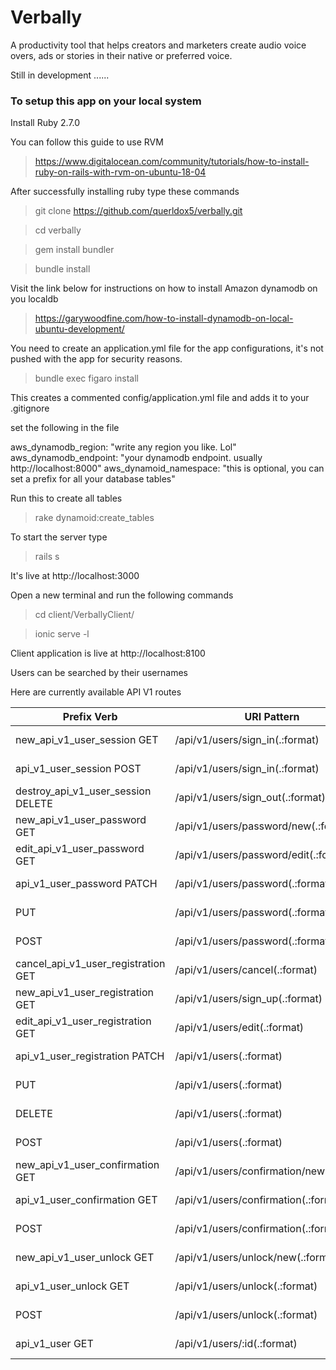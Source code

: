 # Verbally

A productivity tool that helps creators and marketers create audio voice overs, ads or stories in their native or preferred voice.

Still in development ...... 



### To setup this app on your local system

Install Ruby 2.7.0

You can follow this guide to use RVM 

> https://www.digitalocean.com/community/tutorials/how-to-install-ruby-on-rails-with-rvm-on-ubuntu-18-04

After successfully installing ruby type these commands

> git clone https://github.com/querldox5/verbally.git

> cd verbally

> gem install bundler

> bundle install

Visit the link below for instructions on how to install Amazon dynamodb on you localdb
>https://garywoodfine.com/how-to-install-dynamodb-on-local-ubuntu-development/

You need to create an application.yml file for the app configurations, it's not pushed with the app for security reasons.

> bundle exec figaro install

This creates a commented config/application.yml file and adds it to your .gitignore

set the following in the file

aws_dynamodb_region: "write any region you like. Lol"
aws_dynamodb_endpoint: "your dynamodb endpoint. usually http://localhost:8000"
aws_dynamoid_namespace: "this is optional, you can set a prefix for all your database tables"

Run this to create all tables 

>rake dynamoid:create_tables

To start the server type

> rails s

It's live at http://localhost:3000

Open a new terminal and run the following commands

>cd client/VerballyClient/

>ionic serve -l

Client application is live at http://localhost:8100

Users can be searched by their usernames

Here are currently available API V1 routes

| Prefix Verb                         | URI Pattern                              | Controller#Action                             |
| ----------------------------------- | ---------------------------------------- | --------------------------------------------- |
| new_api_v1_user_session GET         | /api/v1/users/sign_in(.:format)          | api/v1/sessions#new {:format=>:json}          |
| api_v1_user_session POST            | /api/v1/users/sign_in(.:format)          | api/v1/sessions#create {:format=>:json}       |
| destroy_api_v1_user_session DELETE  | /api/v1/users/sign_out(.:format)         | api/v1/sessions#destroy {:format=>:json}      |
| new_api_v1_user_password GET        | /api/v1/users/password/new(.:format)     | api/v1/passwords#new {:format=>:json}         |
| edit_api_v1_user_password GET       | /api/v1/users/password/edit(.:format)    | api/v1/passwords#edit {:format=>:json}        |
| api_v1_user_password PATCH          | /api/v1/users/password(.:format)         | api/v1/passwords#update {:format=>:json}      |
| PUT                                 | /api/v1/users/password(.:format)         | api/v1/passwords#update {:format=>:json}      |
| POST                                | /api/v1/users/password(.:format)         | api/v1/passwords#create {:format=>:json}      |
| cancel_api_v1_user_registration GET | /api/v1/users/cancel(.:format)           | api/v1/registrations#cancel {:format=>:json}  |
| new_api_v1_user_registration GET    | /api/v1/users/sign_up(.:format)          | api/v1/registrations#new {:format=>:json}     |
| edit_api_v1_user_registration GET   | /api/v1/users/edit(.:format)             | api/v1/registrations#edit {:format=>:json}    |
| api_v1_user_registration PATCH      | /api/v1/users(.:format)                  | api/v1/registrations#update {:format=>:json}  |
| PUT                                 | /api/v1/users(.:format)                  | api/v1/registrations#update {:format=>:json}  |
| DELETE                              | /api/v1/users(.:format)                  | api/v1/registrations#destroy {:format=>:json} |
| POST                                | /api/v1/users(.:format)                  | api/v1/registrations#create {:format=>:json}  |
| new_api_v1_user_confirmation GET    | /api/v1/users/confirmation/new(.:format) | api/v1/confirmations#new {:format=>:json}     |
| api_v1_user_confirmation GET        | /api/v1/users/confirmation(.:format)     | api/v1/confirmations#show {:format=>:json}    |
| POST                                | /api/v1/users/confirmation(.:format)     | api/v1/confirmations#create {:format=>:json}  |
| new_api_v1_user_unlock GET          | /api/v1/users/unlock/new(.:format)       | api/v1/unlocks#new {:format=>:json}           |
| api_v1_user_unlock GET              | /api/v1/users/unlock(.:format)           | api/v1/unlocks#show {:format=>:json}          |
| POST                                | /api/v1/users/unlock(.:format)           | api/v1/unlocks#create {:format=>:json}        |
| api_v1_user GET                     | /api/v1/users/:id(.:format)              | api/v1/users#show {:format=>:json}            |

